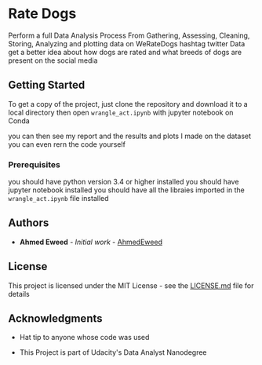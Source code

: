 # Rate Dogs

Perform a full Data Analysis Process From Gathering, Assessing, Cleaning, Storing, Analyzing and plotting data
on WeRateDogs hashtag twitter Data get a better idea about
how dogs are rated and what breeds of dogs are present on the social media

## Getting Started

To get a copy of the project, just clone the repository and download it to a local directory
then open `wrangle_act.ipynb` with jupyter notebook on Conda

you can then see my report
and the results and plots I made on the dataset
you can even rern the code yourself

### Prerequisites

you should have python version 3.4 or higher installed
you should have jupyter notebook installed
you should have all the libraies imported in the `wrangle_act.ipynb` file installed


## Authors

* **Ahmed Eweed** - *Initial work* - [AhmedEweed](https://github.com/AhmedEweed)

## License

This project is licensed under the MIT License - see the [LICENSE.md](LICENSE.md) file for details

## Acknowledgments

* Hat tip to anyone whose code was used

* This Project is part of Udacity's Data Analyst Nanodegree

